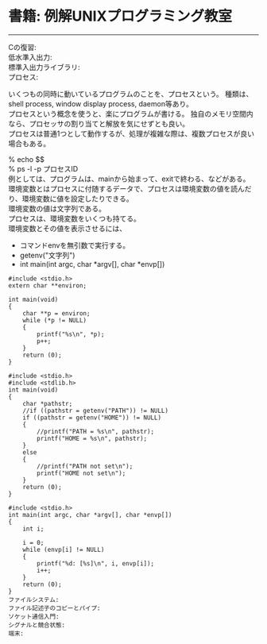 # 書籍: 例解UNIXプログラミング教室
---
Cの復習:  
低水準入出力:  
標準入出力ライブラリ:  
プロセス:

いくつもの同時に動いているプログラムのことを、プロセスという。
種類は、shell process, window display process, daemon等あり。  
プロセスという概念を使うと、楽にプログラムが書ける。
独自のメモリ空間内なら、プロセッサの割り当てと解放を気にせずとも良い。  
プロセスは普通1つとして動作するが、処理が複雑な際は、複数プロセスが良い場合もある。  

% echo $$  
% ps -l -p プロセスID  
例としては、プログラムは、mainから始まって、exitで終わる、などがある。  
環境変数とはプロセスに付随するデータで、プロセスは環境変数の値を読んだり、環境変数に値を設定したりできる。  
環境変数の値は文字列である。  
プロセスは、環境変数をいくつも持てる。  
環境変数とその値を表示させるには、
- コマンドenvを無引数で実行する。
- getenv("文字列")
- int main(int argc, char *argv[], char *envp[])
```
#include <stdio.h>
extern char **environ;

int main(void)
{
	char **p = environ;
	while (*p != NULL)
	{
		printf("%s\n", *p);
		p++;
	}
	return (0);
}
```
```
#include <stdio.h>
#include <stdlib.h>
int main(void)
{
	char *pathstr;
	//if ((pathstr = getenv("PATH")) != NULL)
	if ((pathstr = getenv("HOME")) != NULL)
	{
		//printf("PATH = %s\n", pathstr);
		printf("HOME = %s\n", pathstr);
	}
	else
	{
		//printf("PATH not set\n");
		printf("HOME not set\n");
	}
	return (0);
}
```
```
#include <stdio.h>
int main(int argc, char *argv[], char *envp[])
{
	int i;

	i = 0;
	while (envp[i] != NULL)
	{
		printf("%d: [%s]\n", i, envp[i]);
		i++;
	}
	return (0);
}
ファイルシステム:
ファイル記述子のコピーとパイプ:
ソケット通信入門:
シグナルと競合状態:
端末:
```
